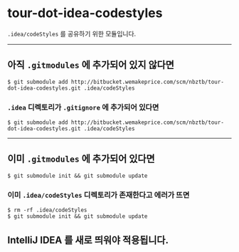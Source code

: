 # tour-dot-idea-codestyles

`.idea/codeStyles` 를 공유하기 위한 모듈입니다.

----
## 아직 `.gitmodules` 에 추가되어 있지 않다면

```
$ git submodule add http://bitbucket.wemakeprice.com/scm/nbztb/tour-dot-idea-codestyles.git .idea/codeStyles
```

### `.idea` 디렉토리가 `.gitignore` 에 추가되어 있다면

```
$ git submodule add http://bitbucket.wemakeprice.com/scm/nbztb/tour-dot-idea-codestyles.git .idea/codeStyles
```

----
## 이미 `.gitmodules` 에 추가되어 있다면

```
$ git submodule init && git submodule update
```

### 이미 `.idea/codeStyles` 디렉토리가 존재한다고 에러가 뜨면

```
$ rm -rf .idea/codeStyles
$ git submodule init && git submodule update
```

## IntelliJ IDEA 를 새로 띄워야 적용됩니다.

